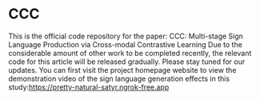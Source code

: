 # CCC
This is the official code repository for the paper: CCC: Multi-stage Sign Language Production via Cross-modal Contrastive Learning
Due to the considerable amount of other work to be completed recently, the relevant code for this article will be released gradually. Please stay tuned for our updates.
You can first visit the project homepage website to view the demonstration video of the sign language generation effects in this study:https://pretty-natural-satyr.ngrok-free.app
